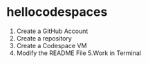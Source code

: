 # hellocodespaces


1. Create a GitHub Account
2. Create a repository
3. Create a Codespace VM
4. Modify the README File 
5.Work in Terminal